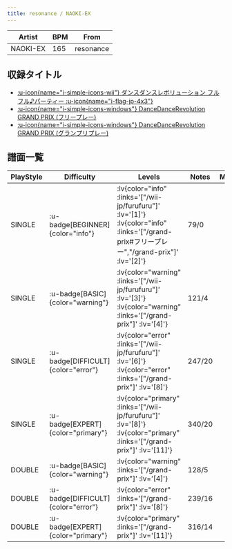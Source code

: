 ```yaml
---
title: resonance / NAOKI-EX
---
```


|Artist|BPM|From|
|------|---|----|
|NAOKI-EX|165|resonance|

## 収録タイトル

- [ :u-icon{name="i-simple-icons-wii"} ダンスダンスレボリューション フルフル♪パーティー :u-icon{name="i-flag-jp-4x3"} ](/wii-jp/furufuru)
- [ :u-icon{name="i-simple-icons-windows"} DanceDanceRevolution GRAND PRIX (フリープレー)](/grand-prix#フリープレー)
- [ :u-icon{name="i-simple-icons-windows"} DanceDanceRevolution GRAND PRIX (グランプリプレー)](/grand-prix)

## 譜面一覧

|PlayStyle|Difficulty|Levels|Notes|Movie|
|---------|----------|------|-----|-----|
|SINGLE| :u-badge[BEGINNER]{color="info"} | :lv{color="info" :links='["/wii-jp/furufuru"]' :lv='[1]'}  :lv{color="info" :links='["/grand-prix#フリープレー","/grand-prix"]' :lv='[2]'} |79/0||
|SINGLE| :u-badge[BASIC]{color="warning"} | :lv{color="warning" :links='["/wii-jp/furufuru"]' :lv='[3]'}  :lv{color="warning" :links='["/grand-prix"]' :lv='[4]'} |121/4||
|SINGLE| :u-badge[DIFFICULT]{color="error"} | :lv{color="error" :links='["/wii-jp/furufuru"]' :lv='[6]'}  :lv{color="error" :links='["/grand-prix"]' :lv='[8]'} |247/20||
|SINGLE| :u-badge[EXPERT]{color="primary"} | :lv{color="primary" :links='["/wii-jp/furufuru"]' :lv='[8]'}  :lv{color="primary" :links='["/grand-prix"]' :lv='[11]'} |340/20||
|DOUBLE| :u-badge[BASIC]{color="warning"} | :lv{color="warning" :links='["/grand-prix"]' :lv='[4]'} |128/5||
|DOUBLE| :u-badge[DIFFICULT]{color="error"} | :lv{color="error" :links='["/grand-prix"]' :lv='[8]'} |239/16||
|DOUBLE| :u-badge[EXPERT]{color="primary"} | :lv{color="primary" :links='["/grand-prix"]' :lv='[11]'} |316/14||
